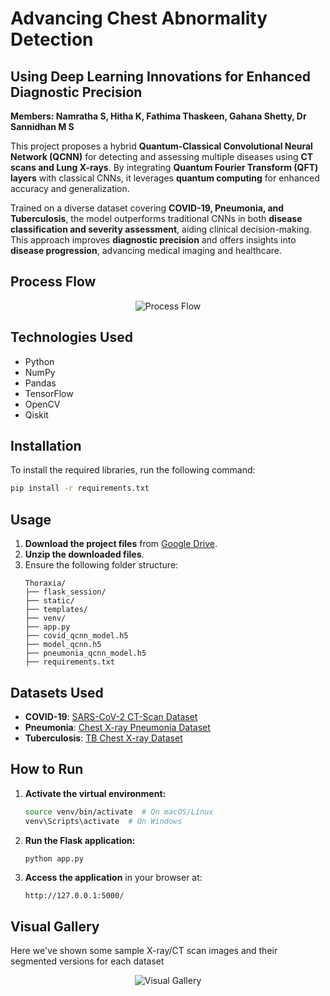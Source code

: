 # Advancing Chest Abnormality Detection  
## Using Deep Learning Innovations for Enhanced Diagnostic Precision  

**Members: Namratha S, Hitha K, Fathima Thaskeen, Gahana Shetty, Dr Sannidhan M S**

This project proposes a hybrid **Quantum-Classical Convolutional Neural Network (QCNN)** for detecting and assessing multiple diseases using **CT scans and Lung X-rays**. By integrating **Quantum Fourier Transform (QFT) layers** with classical CNNs, it leverages **quantum computing** for enhanced accuracy and generalization.  

Trained on a diverse dataset covering **COVID-19, Pneumonia, and Tuberculosis**, the model outperforms traditional CNNs in both **disease classification and severity assessment**, aiding clinical decision-making. This approach improves **diagnostic precision** and offers insights into **disease progression**, advancing medical imaging and healthcare.  

## Process Flow  
<p align="center">  
<img src="https://github.com/user-attachments/assets/2eaf4116-ba48-4dd5-b0e4-227403a0c7f1" alt="Process Flow">  
 

</p>  

## Technologies Used  
- Python  
- NumPy  
- Pandas  
- TensorFlow  
- OpenCV  
- Qiskit  

## Installation  
To install the required libraries, run the following command:  
```sh  
pip install -r requirements.txt  
```

## Usage  
1. **Download the project files** from [Google Drive](https://drive.google.com/drive/folders/1bpR9vPiv8w8R799NpsSn9yXdKQtdgrHS?usp=sharing).
3. **Unzip the downloaded files**.  
4. Ensure the following folder structure:  
   ```  
   Thoraxia/  
   ├── flask_session/  
   ├── static/  
   ├── templates/  
   ├── venv/  
   ├── app.py  
   ├── covid_qcnn_model.h5  
   ├── model_qcnn.h5  
   ├── pneumonia_qcnn_model.h5  
   ├── requirements.txt  
   ```  
   
## Datasets Used  
- **COVID-19**: [SARS-CoV-2 CT-Scan Dataset](https://www.kaggle.com/datasets/plameneduardo/sarscov2-ctscan-dataset)  
- **Pneumonia**: [Chest X-ray Pneumonia Dataset](https://www.kaggle.com/datasets/paultimothymooney/chest-xray-pneumonia)  
- **Tuberculosis**: [TB Chest X-ray Dataset](https://www.kaggle.com/datasets/tawsifurrahman/tuberculosis-tb-chest-xray-dataset)  

## How to Run  
1. **Activate the virtual environment:**  
   ```sh  
   source venv/bin/activate  # On macOS/Linux  
   venv\Scripts\activate  # On Windows  
   ```  
2. **Run the Flask application:**  
   ```sh  
   python app.py  
   ```  
3. **Access the application** in your browser at:  
   ```  
   http://127.0.0.1:5000/  
   ```  

## Visual Gallery 
Here we've shown some sample X-ray/CT scan images and their segmented versions for each dataset
<p align="center">  
<img src="https://github.com/user-attachments/assets/5b7cde86-b830-4960-bb05-790e2df1a043" alt="Visual Gallery">  
</p>  

